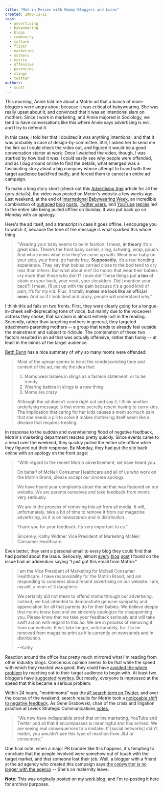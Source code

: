 ```yaml
---
title: "Motrin Messes with Mommy-Bloggers and Loses"
created: 2008-11-21
tags:
  - advertising
  - babywearing
  - blogs
  - community
  - culture
  - flickr
  - marketing
  - mothers
  - motrin
  - offensive
  - parenting
  - slings
  - twitter
authors:
  - scott
---
```


This morning, Annie told me about a Motrin ad that a bunch of mom-bloggers were angry about because it was critical of babywearing. She was really upset about it, and convinced that it was an intentional slam on mothers. Since I work in marketing, and Annie majored in Sociology, we tend to have conversations like this where Annie says advertising is evil, and I try to defend it.

In this case, I told her that I doubted it was anything intentional, and that it was probably a case of design-by-committee. Still, I asked her to send me the link so I could check the video out, and figured it would be a good conversation starter at work. Once I watched the video, though, I was startled by how bad it was. I could easily see why people were offended, and as I dug around online to find the details, what emerged was a fascinating story about a big company whose attempt to brand with their target audience backfired badly, and forced them to cancel an entire ad campaign.

To make a long story short (check out this [Advertising Age](http://adage.com/digital/article?article_id=132622) article for all the gory details), the video was posted on Motrin's website a few weeks ago. Last weekend, at the end of [International Babywearing Week](http://babywearinginternational.org/pages/babywearingweek.php), an incredible combination of [outraged](http://www.ladybuglandings.com/2008/11/motrin-makes-moms-mad/) [blog](http://perfectlynaturalphotography.com/blog/annoyed-by-motrins-new-ad-campaign/) [posts](http://crunchydomesticgoddess.com/2008/11/15/motrins-new-ad-attacking-babywearing/), [Twitter users](http://www.youtube.com/watch?v=TpqpAGLS2t4), and [YouTube](http://www.youtube.com/watch?v=LhR-y1N6R8Q) [replies](http://www.youtube.com/watch?v=TpqpAGLS2t4) led to the entire site being pulled offline on Sunday. It was put back up on Monday with an apology.

Here's the ad itself, and a transcript in case it goes offline. I encourage you to watch it, because the tone of the message is what sparked this whole thing.

> "Wearing your baby seems to be in fashion. I mean, **in theory** it’s a great idea. There’s the front baby carrier, sling, schwing, wrap, pouch. And who knows what else they’ve come up with. Wear your baby on your side, your front, go hands free. **Supposedly**, it’s a real bonding experience. They say that babies carried close to the bod tend to cry less than others. But what about me? Do moms that wear their babies cry more than those who don’t? I sure do! These things put **a ton** of strain on your back, your neck, your shoulders. Did I mention your back?! I mean, I’ll put up with the pain because it’s a good kind of pain; it’s for my kid. Plus, it totally **makes me look like an official mom**. And so if I look tired and crazy, people will understand why."

I think this ad fails on two fronts. First, they were clearly going for a tongue-in-cheek self-deprecating tone of voice, but mainly due to the voiceover actress they chose, that sarcasm is almost entirely lost in the reading. Secondly, rather than targeting mothers in general, they targeted attachment-parenting mothers -- a group that tends to already feel outside the mainstream and subject to ridicule. The combination of these two factors resulted in an ad that was actually offensive, rather than funny -- at least in the minds of the target audience.

[Beth Dunn](http://smalldots.wordpress.com/2008/11/16/motrin-moms-take-it-to-the-street/) has a nice summary of why so many moms were offended:

> Most of the uproar seems to be at the condescending tone and content of the ad, mainly the idea that:
>
> 1. Moms wear babies in slings as a fashion statement, or to be trendy
> 2. Wearing babies in slings is a new thing
> 3. Moms are crazy
>
> Although the ad doesn’t come right out and say it, I think another underlying message is that moms secretly resent having to carry kids. The implication that caring for her kids causes a mom so much pain that she needs a pill to solve it makes mothering itself seem like a disease that requires treating.

In response to the sudden and overwhelming flood of negative feedback, Motrin's marketing department reacted pretty quickly. Since events came to a head over the weekend, they quickly pulled the entire site offline while they figured out their response. By Monday, they had put the site back online with an apology on the front page:

> "With regard to the recent Motrin advertisement, we have heard you.
>
> On behalf of McNeil Consumer Healthcare and all of us who work on the Motrin Brand, please accept our sincere apology.
>
> We have heard your complaints about the ad that was featured on our website. We are parents ourselves and take feedback from moms very seriously.
>
> We are in the process of removing this ad from all media. It will, unfortunately, take a bit of time to remove it from our magazine advertising, as it is on newsstands and in distribution.
>
> Thank you for your feedback. Its very important to us."
>
> Sincerely, Kathy Widmer Vice President of Marketing McNeil Consumer Healthcare

Even better, they sent a personal email to every blog they could find that had posted about the issue. Seriously, almost [every](http://crunchydomesticgoddess.com/2008/11/16/motrins-response-to-the-onslaught-of-complaints/) [blog](http://www.skimbacolifestyle.com/2008/11/motrin-anyone.html) [post](http://www.parentinghelpme.com/parenting-news/motrin-responds-to-the-twitter-moms-uproar/) I found on the issue had an addendum saying "I just got this email from Motrin:"

> I am the Vice President of Marketing for McNeil Consumer Healthcare. I have responsibility for the Motrin Brand, and am responding to concerns about recent advertising on our website. I am, myself, a mom of 3 daughters.
>
> We certainly did not mean to offend moms through our advertising. Instead, we had intended to demonstrate genuine sympathy and appreciation for all that parents do for their babies. We believe deeply that moms know best and we sincerely apologize for disappointing you. Please know that we take your feedback seriously and will take swift action with regard to this ad. We are in process of removing it from our website. It will take longer, unfortunately, for it to be removed from magazine print as it is currently on newstands and in distribution.
>
> \--Kathy

Reaction around the office has pretty much mirrored what I'm reading from other industry blogs. Concensus opinion seems to be that while the speed with which they reacted was good, they could have [avoided the whole problem](http://smalldots.wordpress.com/2008/11/16/in-short-listen/) by reaching out to their target audience to begin with. At least two bloggers have [suggested](http://twitteromics.com/motrinmoms-how-that-motrin-web-ad-should-be-done) [rewrites](http://writingroads.com/blog/if-i-had-written-the-motrin-ad/520). But mostly, everyone is impressed at the speed that this became a serious problem.

Within 24 hours, "motrinmoms" was the [#1 search term on Twitter](http://jessicagottlieb.com/2008/11/16/blame-me-for-motrin-moms/), and over the course of the weekend, search results for Motrin took a [noticeable shift to negative feedback](http://www.web-strategist.com/blog/2008/11/17/motrin-mothers-groundswell-by-the-numbers/). As Gene Grabowski, chair of the crisis and litigation practice at Levick Strategic Communications [notes](http://adage.com/digital/article?article_id=132622),

> "We now have indisputable proof that online marketing, YouTube and Twitter and all that it encompasses is meaningful and has arrived. We are seeing real consequences to a mistake. If \[social networks\] didn't matter, you wouldn't see this type of reaction from J&J or consumers."

One final note: when a major PR blunder like this happens, it's tempting to conclude that the people involved were somehow out of touch with the target market, and that someone lost their job. Well, a blogger with a friend at the ad agency who created this campaign says [the copywriter is no longer with the agency](http://mom-101.blogspot.com/2008/11/motrin-moms-ad-campaign-oy-as-they-say.html) -- She's on maternity leave.

**Note:** This was originally posted on [my work blog](http://blogs.popart.com/scott-vandehey/), and I'm re-posting it here for archival purposes.

